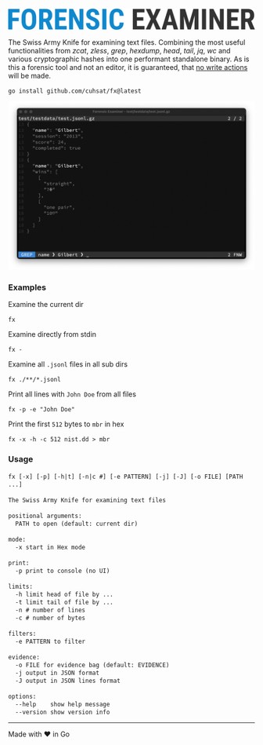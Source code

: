 ![](assets/logo.png "Forensic Examiner")

The Swiss Army Knife for examining text files. Combining the most useful functionalities from _zcat_, _zless_, _grep_, _hexdump_, _head_, _tail_, _jq_, _wc_ and various cryptographic hashes into one performant standalone binary. As is this a forensic tool and not an editor, it is guaranteed, that <ins>no write actions</ins> will be made.
```console
go install github.com/cuhsat/fx@latest
```
![](assets/grep.png)

### Examples
Examine the current dir
```console
fx
```
Examine directly from stdin
```console
fx -
```
Examine all `.jsonl` files in all sub dirs
```console
fx ./**/*.jsonl
```
Print all lines with `John Doe` from all files
```console
fx -p -e "John Doe"
```
Print the first `512` bytes to `mbr` in hex
```console
fx -x -h -c 512 nist.dd > mbr
```

### Usage
```
fx [-x] [-p] [-h|t] [-n|c #] [-e PATTERN] [-j] [-J] [-o FILE] [PATH ...]

The Swiss Army Knife for examining text files

positional arguments:
  PATH to open (default: current dir)

mode:
  -x start in Hex mode

print:
  -p print to console (no UI)

limits:
  -h limit head of file by ...
  -t limit tail of file by ...
  -n # number of lines
  -c # number of bytes

filters:
  -e PATTERN to filter

evidence:
  -o FILE for evidence bag (default: EVIDENCE)
  -j output in JSON format
  -J output in JSON lines format

options:
  --help    show help message
  --version show version info
```
---
Made with ❤ in Go